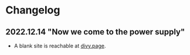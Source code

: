 # Changelog

## 2022.12.14 "Now we come to the power supply"

- A blank site is reachable at [divy.page](https://divy.page).
